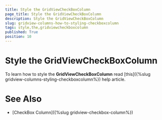 ```yaml
---
title: Style the GridViewCheckBoxColumn
page_title: Style the GridViewCheckBoxColumn
description: Style the GridViewCheckBoxColumn
slug: gridview-columns-how-to-styling-checkboxcolumn
tags: style,the,gridviewcheckboxcolumn
published: True
position: 10
---
```


# Style the GridViewCheckBoxColumn



To learn how to style the __GridViewCheckBoxColumn__ read
      [this]({%slug gridview-columns-styling-checkboxcolumn%}) help article.
    

# See Also

 * [CheckBox Column]({%slug gridview-checkbox-column%})
